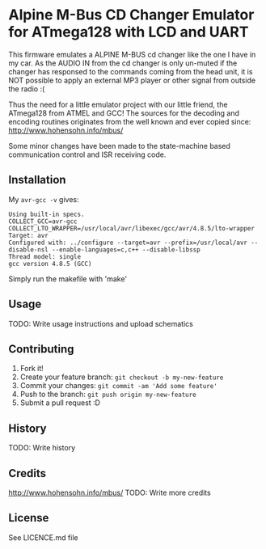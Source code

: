 # Alpine M-Bus CD Changer Emulator for ATmega128 with LCD and UART

This firmware emulates a ALPINE M-BUS cd changer like the one I have in my car. As the AUDIO IN from the cd changer is only un-muted if the changer has responsed
 to the commands coming from the head unit, it is NOT possible to apply an external MP3 player or other signal from outside the radio :(

Thus the need for a little emulator project with our little friend, the ATmega128 from ATMEL and GCC! The sources for the decoding and encoding routines originates 
from the well known and ever copied since: http://www.hohensohn.info/mbus/

Some minor changes have been made to the state-machine based communication control and ISR receiving code.

## Installation

My `avr-gcc -v` gives:
```
Using built-in specs.
COLLECT_GCC=avr-gcc
COLLECT_LTO_WRAPPER=/usr/local/avr/libexec/gcc/avr/4.8.5/lto-wrapper
Target: avr
Configured with: ../configure --target=avr --prefix=/usr/local/avr --disable-nsl --enable-languages=c,c++ --disable-libssp
Thread model: single
gcc version 4.8.5 (GCC) 
```
Simply run the makefile with 'make'

## Usage

TODO: Write usage instructions and upload schematics

## Contributing

1. Fork it!
2. Create your feature branch: `git checkout -b my-new-feature`
3. Commit your changes: `git commit -am 'Add some feature'`
4. Push to the branch: `git push origin my-new-feature`
5. Submit a pull request :D

## History

TODO: Write history

## Credits

http://www.hohensohn.info/mbus/
TODO: Write more credits

## License

See LICENCE.md file